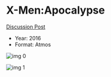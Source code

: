 # X-Men:Apocalypse

[Discussion Post](https://www.avsforum.com/threads/bass-eq-for-filtered-movies.2995212/post-56811920)

* Year: 2016
* Format: Atmos

![img 0](https://i.imgur.com/UTWkWWR.jpg)

![img 1](https://i.imgur.com/y6swtYM.png)

